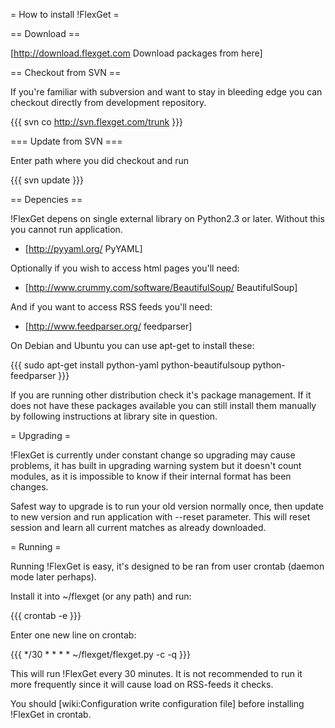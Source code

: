 = How to install !FlexGet =

== Download ==

[http://download.flexget.com Download packages from here]

== Checkout from SVN ==

If you're familiar with subversion and want to stay in bleeding edge you can checkout directly from development repository.

{{{
svn co http://svn.flexget.com/trunk <path>
}}}

=== Update from SVN ===

Enter path where you did checkout and run

{{{
svn update
}}}


== Depencies ==

!FlexGet depens on single external library on Python2.3 or later. Without this you cannot run application.

* [http://pyyaml.org/ PyYAML]

Optionally if you wish to access html pages you'll need:

* [http://www.crummy.com/software/BeautifulSoup/ BeautifulSoup]

And if you want to access RSS feeds you'll need:

* [http://www.feedparser.org/ feedparser]

On Debian and Ubuntu you can use apt-get to install these:

{{{
sudo apt-get install python-yaml python-beautifulsoup python-feedparser
}}}

If you are running other distribution check it's package management. If it does not have these packages available you can still install 
them manually by following instructions at library site in question.

= Upgrading =

!FlexGet is currently under constant change so upgrading may cause problems, it has built in upgrading warning system but it doesn't count modules, as it is impossible to know if their internal format has been changes.

Safest way to upgrade is to run your old version normally once, then update to new version and run application with --reset parameter. This will reset session and learn all current matches as already downloaded.

= Running =

Running !FlexGet is easy, it's designed to be ran from user crontab (daemon mode later perhaps).

Install it into ~/flexget (or any path) and run:

{{{
crontab -e
}}}

Enter one new line on crontab:

{{{
*/30 * * * * ~/flexget/flexget.py -c <configuration file> -q
}}}

This will run !FlexGet every 30 minutes. It is not recommended to run it more frequently since it will cause load on RSS-feeds it checks.

You should [wiki:Configuration write configuration file] before installing !FlexGet in crontab.
